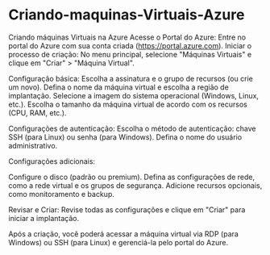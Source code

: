 # Criando-maquinas-Virtuais-Azure
Criando máquinas Virtuais na Azure
Acesse o Portal do Azure: Entre no portal do Azure com sua conta criada (https://portal.azure.com).
Iniciar o processo de criação: No menu principal, selecione "Máquinas Virtuais" e clique em "Criar" > "Máquina Virtual".

Configuração básica:
Escolha a assinatura e o grupo de recursos (ou crie um novo).
Defina o nome da máquina virtual e escolha a região de implantação.
Selecione a imagem do sistema operacional (Windows, Linux, etc.).
Escolha o tamanho da máquina virtual de acordo com os recursos (CPU, RAM, etc.).

Configurações de autenticação:
Escolha o método de autenticação: chave SSH (para Linux) ou senha (para Windows).
Defina o nome do usuário administrativo.

Configurações adicionais:

Configure o disco (padrão ou premium).
Defina as configurações de rede, como a rede virtual e os grupos de segurança.
Adicione recursos opcionais, como monitoramento e backup.

Revisar e Criar: Revise todas as configurações e clique em "Criar" para iniciar a implantação.

Após a criação, você poderá acessar a máquina virtual via RDP (para Windows) ou SSH (para Linux) e gerenciá-la pelo portal do Azure.
